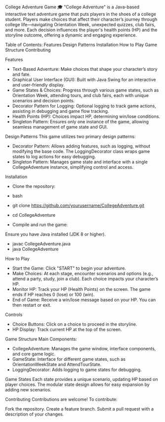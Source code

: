 College Adventure Game 🎓
"College Adventure" is a Java-based interactive text adventure game that puts players in the shoes of a college student. Players make choices that affect their character’s journey through college life—navigating Orientation Week, unexpected quizzes, club fairs, and more. Each decision influences the player's health points (HP) and the storyline outcome, offering a dynamic and engaging experience.

Table of Contents:
Features
Design Patterns
Installation
How to Play
Game Structure
Contributing

Features
- Text-Based Adventure: Make choices that shape your character’s story and fate.
- Graphical User Interface (GUI): Built with Java Swing for an interactive and user-friendly display.
- Game States & Choices: Progress through various game states, such as Orientation Week, attending tours, and club fairs, each with unique scenarios and decision points.
- Decorator Pattern for Logging: Optional logging to track game actions, assisting in debugging and game flow tracking.
- Health Points (HP): Choices impact HP, determining win/lose conditions.
- Singleton Pattern: Ensures only one instance of the game, allowing seamless management of game state and GUI.
  
Design Patterns
This game utilizes two primary design patterns:
- Decorator Pattern: Allows adding features, such as logging, without modifying the base code. The LoggingDecorator class wraps game states to log actions for easy debugging.
- Singleton Pattern: Manages game state and interface with a single CollegeAdventure instance, simplifying control and access.
  
Installation
- Clone the repository:

- bash
- git clone https://github.com/yourusername/CollegeAdventure.git
- cd CollegeAdventure
- Compile and run the game:

Ensure you have Java installed (JDK 8 or higher).
- javac CollegeAdventure.java
- java CollegeAdventure
  
How to Play
- Start the Game: Click "START" to begin your adventure.
- Make Choices: At each stage, encounter scenarios and options (e.g., attend a party, study, join a club). Each choice impacts your character’s HP.
- Monitor HP: Track your HP (Health Points) on the screen. The game ends if HP reaches 0 (lose) or 100 (win).
- End of Game: Receive a win/lose message based on your HP. You can then restart or exit.
  
Controls
- Choice Buttons: Click on a choice to proceed in the storyline.
- HP Display: Track current HP at the top of the screen.
  
Game Structure
Main Components:
- CollegeAdventure: Manages the game window, interface components, and core game logic.
- GameState: Interface for different game states, such as OrientationWeekState and AttendTourState.
- LoggingDecorator: Adds logging to game states for debugging.
  
Game States
Each state provides a unique scenario, updating HP based on player choices. The modular state design allows for easy expansion by adding new scenarios.

Contributing
Contributions are welcome! To contribute:

Fork the repository.
Create a feature branch.
Submit a pull request with a description of your changes.
